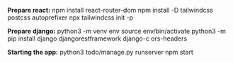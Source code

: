 **Prepare react:**
npm install react-router-dom
npm install -D tailwindcss postcss autoprefixer
npx tailwindcss init -p

**Prepare django:**
python3 -m venv env
source env/bin/activate
python3 -m pip install django djangorestframework django-c
ors-headers

**Starting the app:**
python3 todo/manage.py runserver
npm start

